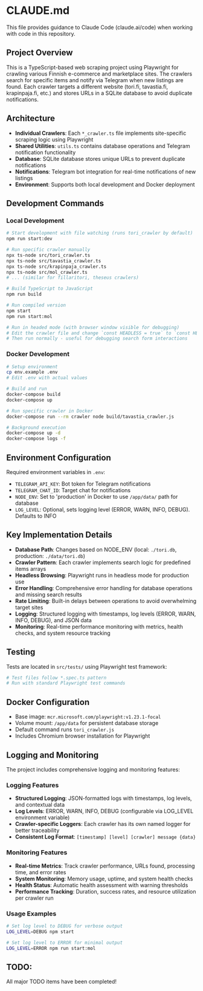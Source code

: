 # CLAUDE.md

This file provides guidance to Claude Code (claude.ai/code) when working with code in this repository.

## Project Overview

This is a TypeScript-based web scraping project using Playwright for crawling various Finnish e-commerce and marketplace sites. The crawlers search for specific items and notify via Telegram when new listings are found. Each crawler targets a different website (tori.fi, tavastia.fi, krapinpaja.fi, etc.) and stores URLs in a SQLite database to avoid duplicate notifications.

## Architecture

- **Individual Crawlers**: Each `*_crawler.ts` file implements site-specific scraping logic using Playwright
- **Shared Utilities**: `utils.ts` contains database operations and Telegram notification functionality
- **Database**: SQLite database stores unique URLs to prevent duplicate notifications
- **Notifications**: Telegram bot integration for real-time notifications of new listings
- **Environment**: Supports both local development and Docker deployment

## Development Commands

### Local Development
```bash
# Start development with file watching (runs tori_crawler by default)
npm run start:dev

# Run specific crawler manually
npx ts-node src/tori_crawler.ts
npx ts-node src/tavastia_crawler.ts
npx ts-node src/krapinpaja_crawler.ts
npx ts-node src/mol_crawler.ts
# ... (similar for fillaritori, theseus crawlers)

# Build TypeScript to JavaScript
npm run build

# Run compiled version
npm start
npm run start:mol

# Run in headed mode (with browser window visible for debugging)
# Edit the crawler file and change `const HEADLESS = true` to `const HEADLESS = false`
# Then run normally - useful for debugging search form interactions
```

### Docker Development
```bash
# Setup environment
cp env.example .env
# Edit .env with actual values

# Build and run
docker-compose build
docker-compose up

# Run specific crawler in Docker
docker-compose run --rm crawler node build/tavastia_crawler.js

# Background execution
docker-compose up -d
docker-compose logs -f
```

## Environment Configuration

Required environment variables in `.env`:
- `TELEGRAM_API_KEY`: Bot token for Telegram notifications
- `TELEGRAM_CHAT_ID`: Target chat for notifications
- `NODE_ENV`: Set to 'production' in Docker to use `/app/data/` path for database
- `LOG_LEVEL`: Optional, sets logging level (ERROR, WARN, INFO, DEBUG). Defaults to INFO

## Key Implementation Details

- **Database Path**: Changes based on NODE_ENV (local: `./tori.db`, production: `./data/tori.db`)
- **Crawler Pattern**: Each crawler implements search logic for predefined items arrays
- **Headless Browsing**: Playwright runs in headless mode for production use
- **Error Handling**: Comprehensive error handling for database operations and missing search results
- **Rate Limiting**: Built-in delays between operations to avoid overwhelming target sites
- **Logging**: Structured logging with timestamps, log levels (ERROR, WARN, INFO, DEBUG), and JSON data
- **Monitoring**: Real-time performance monitoring with metrics, health checks, and system resource tracking

## Testing

Tests are located in `src/tests/` using Playwright test framework:
```bash
# Test files follow *.spec.ts pattern
# Run with standard Playwright test commands
```

## Docker Configuration

- Base image: `mcr.microsoft.com/playwright:v1.23.1-focal`
- Volume mount: `/app/data` for persistent database storage
- Default command runs `tori_crawler.js`
- Includes Chromium browser installation for Playwright

## Logging and Monitoring

The project includes comprehensive logging and monitoring features:

### Logging Features
- **Structured Logging**: JSON-formatted logs with timestamps, log levels, and contextual data
- **Log Levels**: ERROR, WARN, INFO, DEBUG (configurable via LOG_LEVEL environment variable)
- **Crawler-specific Loggers**: Each crawler has its own named logger for better traceability
- **Consistent Log Format**: `[timestamp] [level] [crawler] message {data}`

### Monitoring Features
- **Real-time Metrics**: Track crawler performance, URLs found, processing time, and error rates
- **System Monitoring**: Memory usage, uptime, and system health checks
- **Health Status**: Automatic health assessment with warning thresholds
- **Performance Tracking**: Duration, success rates, and resource utilization per crawler run

### Usage Examples
```bash
# Set log level to DEBUG for verbose output
LOG_LEVEL=DEBUG npm start

# Set log level to ERROR for minimal output  
LOG_LEVEL=ERROR npm run start:mol
```

## TODO:

All major TODO items have been completed!